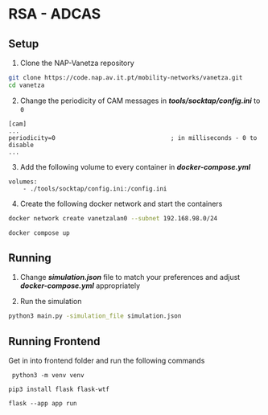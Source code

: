 # RSA - ADCAS

## Setup

1. Clone the NAP-Vanetza repository
```bash
git clone https://code.nap.av.it.pt/mobility-networks/vanetza.git
cd vanetza
```

2. Change the periodicity of CAM messages in ***tools/socktap/config.ini*** to `0`
```
[cam]
...                             
periodicity=0                                ; in milliseconds - 0 to disable
...
```

3. Add the following volume to every container in ***docker-compose.yml***
```
volumes:
    - ./tools/socktap/config.ini:/config.ini
```

4. Create the following docker network and start the containers
```bash
docker network create vanetzalan0 --subnet 192.168.98.0/24

docker compose up
```

## Running

1. Change ***simulation.json*** file to match your preferences and adjust ***docker-compose.yml*** appropriately

2. Run the simulation
```bash
python3 main.py -simulation_file simulation.json
```

## Running Frontend
Get in into frontend folder and run the following commands
```
 python3 -m venv venv
```
```
pip3 install flask flask-wtf

```
```
flask --app app run

```
